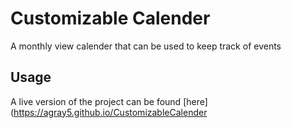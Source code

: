 # Customizable Calender
A monthly view calender that can be used to keep track of events

## Usage
A live version of the project can be found [here](https://agray5.github.io/CustomizableCalender